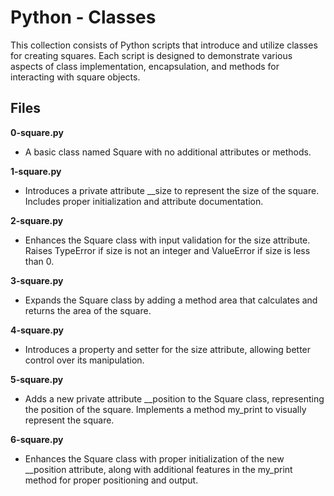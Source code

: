 # Python - Classes
This collection consists of Python scripts that introduce and utilize classes for creating squares. Each script is designed to demonstrate various aspects of class implementation, encapsulation, and methods for interacting with square objects.

## Files
**0-square.py**
- A basic class named Square with no additional attributes or methods.

**1-square.py**
- Introduces a private attribute __size to represent the size of the square. Includes proper initialization and attribute documentation.

**2-square.py**
- Enhances the Square class with input validation for the size attribute. Raises TypeError if size is not an integer and ValueError if size is less than 0.

**3-square.py**
- Expands the Square class by adding a method area that calculates and returns the area of the square.

**4-square.py**
- Introduces a property and setter for the size attribute, allowing better control over its manipulation.

**5-square.py**
- Adds a new private attribute __position to the Square class, representing the position of the square. Implements a method my_print to visually represent the square.

**6-square.py**
- Enhances the Square class with proper initialization of the new __position attribute, along with additional features in the my_print method for proper positioning and output.
